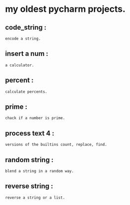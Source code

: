 # my oldest pycharm projects.

## code_string :
    encode a string.

## insert a num :
    a calculator.

## percent :
    calculate percents.

## prime :
    chack if a number is prime.

## process text 4 :
    versions of the builtins count, replace, find.

## random string :
    blend a string in a random way.

## reverse string :
    reverse a string or a list.
